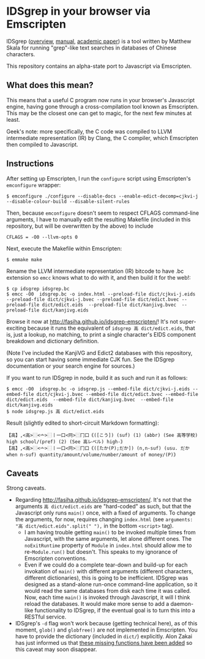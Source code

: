IDSgrep in your browser via Emscripten
======================================

IDSgrep ([overview](http://tsukurimashou.sourceforge.jp/idsgrep.php.en), [manual](http://tsukurimashou.sourceforge.jp/idsgrep.pdf), [academic paper](http://arxiv.org/abs/1404.5585)) is a tool written by Matthew Skala for running "grep"-like text searches in databases of Chinese characters.

This repository contains an alpha-state port to Javascript via Emscripten.

What does this mean?
--------------------
This means that a useful C program now runs in your browser's Javascript engine, having gone through a cross-compilation tool known as Emscripten. This may be the closest one can get to magic, for the next few minutes at least.

Geek's note: more specifically, the C code was compiled to LLVM intermediate representation (IR) by Clang, the C compiler, which Emscripten then compiled to Javascript.

Instructions
------------
After setting up Emscripten, I run the `configure` script using Emscripten's `emconfigure` wrapper:
```
$ emconfigure ./configure --disable-docs --enable-edict-decomp=cjkvi-j --disable-colour-build --disable-silent-rules
```

Then, because `emconfigure` doesn't seem to respect CFLAGS command-line arguments, I have to manually edit the resulting Makefile (included in this repository, but will be overwritten by the above) to include
```make
CFLAGS = -O0 --llvm-opts 0
```

Next, execute the Makefile within Emscripten:
```
$ emmake make
```

Rename the LLVM intermediate representation (IR) bitcode to have .bc extension so `emcc` knows what to do with it, and then build it for the web!:
```
$ cp idsgrep idsgrep.bc 
$ emcc -O0  idsgrep.bc -o index.html --preload-file dict/cjkvi-j.eids --preload-file dict/cjkvi-j.bvec --preload-file dict/edict.bvec --preload-file dict/edict.eids  --preload-file dict/kanjivg.bvec  --preload-file dict/kanjivg.eids
```

Browse it now at http://fasiha.github.io/idsgrep-emscripten/! It's not super-exciting because it runs the equivalent of `idsgrep 高 dict/edict.eids`, that is, just a lookup, no matching, to print a single character's EIDS component breakdown and dictionary definition.

(Note I've included the KanjiVG and Edict2 databases with this repository, so you can start having some immediate CJK fun. See the IDSgrep documentation or your search engine for sources.)

If you want to run IDSgrep in node, build it as such and run it as follows:
```
$ emcc -O0  idsgrep.bc -o idsgrep.js --embed-file dict/cjkvi-j.eids --embed-file dict/cjkvi-j.bvec --embed-file dict/edict.bvec --embed-file dict/edict.eids  --embed-file dict/kanjivg.bvec  --embed-file dict/kanjivg.eids
$ node idsgrep.js 高 dict/edict.eids
```
Result (slightly edited to short-circuit Markdown formatting):
```
【高】,<高>⿳<亠>⿱丨一口<冋>⿵冂口｟([こう]) (suf) (1) (abbr) (See 高等学校) high school/(pref) (2) (See 高レベル) high-｠
【高】,<高>⿳<亠>⿱丨一口<冋>⿵冂口｟([たか(P);だか]) (n,n-suf) (usu. だか when n-suf) quantity/amount/volume/number/amount of money/(P)｠
```

Caveats
-------
Strong caveats.

- Regarding http://fasiha.github.io/idsgrep-emscripten/. It's not that the arguments `高 dict/edict.eids` are "hard-coded" as such, but that the Javascript only runs `main()` once, with a fixed of arguments. To change the arguments, for now, requires changing `index.html` (see `arguments: "高 dict/edict.eids".split(" "),` in the bottom `<script>` tag).
	+ I am having trouble getting `main()` to be invoked multiple times from Javascript, with the same arguments, let alone different ones. The `noExitRuntime` property of `Module` in `index.html` should allow me to re-`Module.run()` but doesn't. This speaks to my ignorance of Emscripten conventions.
	+ Even if we could do a complete tear-down and build-up for each invokation of `main()` with different arguments (different characters, different dictionaries), this is going to be inefficient. IDSgrep was designed as a stand-alone run-once command-line application, so it would read the same databases from disk each time it was called. Now, each time `main()` is invoked through Javascript, it will I think reload the databases. It would make more sense to add a daemon-like functionality to IDSgrep, if the eventual goal is to turn this into a RESTful service.
- IDSgrep's `-d` flag won't work because (getting technical here), as of this moment, `glob()` and `globfree()` are not implemented in Emscripten. You have to provide the dictionary (included in `dict/`) explicitly. Alon Zakai has just informed us that [these missing functions have been added](https://github.com/kripken/emscripten/issues/1944#issuecomment-54735169) so this caveat may soon disappear.
